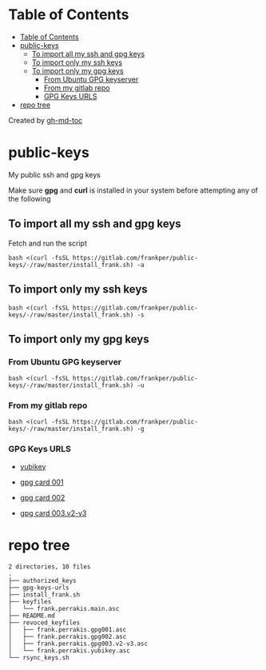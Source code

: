 Table of Contents
=================

* [Table of Contents](#table-of-contents)
* [public-keys](#public-keys)
   * [To import all my ssh and gpg keys](#to-import-all-my-ssh-and-gpg-keys)
   * [To import only my ssh keys](#to-import-only-my-ssh-keys)
   * [To import only my gpg keys](#to-import-only-my-gpg-keys)
      * [From Ubuntu GPG keyserver](#from-ubuntu-gpg-keyserver)
      * [From my gitlab repo](#from-my-gitlab-repo)
      * [GPG Keys URLS](#gpg-keys-urls)
* [repo tree](#repo-tree)

Created by [gh-md-toc](https://github.com/ekalinin/github-markdown-toc)
# public-keys
My public ssh and gpg keys 

Make sure **gpg** and **curl** is installed in your system before attempting any of the following 

## To import all my ssh and gpg keys
Fetch and run the script 
```shell
bash <(curl -fsSL https://gitlab.com/frankper/public-keys/-/raw/master/install_frank.sh) -a
```
## To import only my ssh keys
```shell
bash <(curl -fsSL https://gitlab.com/frankper/public-keys/-/raw/master/install_frank.sh) -s 
```
## To import only my gpg keys
### From Ubuntu GPG keyserver
```shell
bash <(curl -fsSL https://gitlab.com/frankper/public-keys/-/raw/master/install_frank.sh) -u
```
### From my gitlab repo
```shell
bash <(curl -fsSL https://gitlab.com/frankper/public-keys/-/raw/master/install_frank.sh) -g
```
### GPG Keys URLS
* [yubikey](https://keyserver.ubuntu.com/pks/lookup?op=get&search=0xa59e931a849979fc)

* [gpg card 001](https://keyserver.ubuntu.com/pks/lookup?op=get&search=0x5faddad63d31b26a)

* [gpg card 002](https://keyserver.ubuntu.com/pks/lookup?op=get&search=0x1e81e951285219b0)

* [gpg card 003.v2-v3](https://keyserver.ubuntu.com/pks/lookup?op=get&search=0x1ebbdb2a2fe0dc7d)
# repo tree
```shell
2 directories, 10 files
.
├── authorized_keys
├── gpg-keys-urls
├── install_frank.sh
├── keyfiles
│   └── frank.perrakis.main.asc
├── README.md
├── revoced_keyfiles
│   ├── frank.perrakis.gpg001.asc
│   ├── frank.perrakis.gpg002.asc
│   ├── frank.perrakis.gpg003.v2-v3.asc
│   └── frank.perrakis.yubikey.asc
└── rsync_keys.sh
```
